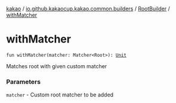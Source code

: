 [kakao](../../index.md) / [io.github.kakaocup.kakao.common.builders](../index.md) / [RootBuilder](index.md) / [withMatcher](./with-matcher.md)

# withMatcher

`fun withMatcher(matcher: Matcher<Root>): `[`Unit`](https://kotlinlang.org/api/latest/jvm/stdlib/kotlin/-unit/index.html)

Matches root with given custom matcher

### Parameters

`matcher` - Custom root matcher to be added